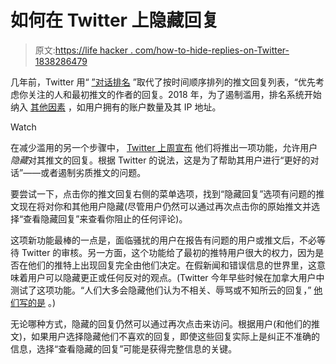 # 如何在 Twitter 上隐藏回复

> 原文:[https://life hacker . com/how-to-hide-replies-on-Twitter-1838286479](https://lifehacker.com/how-to-hide-replies-on-twitter-1838286479)

几年前，Twitter 用“ [”对话排名](https://www.theverge.com/2016/11/29/13779330/twitter-ranked-replies-conversation-counts-mobile) ”取代了按时间顺序排列的推文回复列表，“优先考虑你关注的人和最初推文的作者的回复。2018 年，为了遏制滥用，排名系统开始纳入 [其他因素](https://www.theverge.com/2018/5/15/17352962/twitter-abuse-changes-ranking-tweets-conversations-search) ，如用户拥有的账户数量及其 IP 地址。

Watch

在减少滥用的另一个步骤中， [Twitter 上周宣布](https://blog.twitter.com/en_us/topics/product/2019/controlexpansion.html) 他们将推出一项功能，允许用户*隐藏*对其推文的回复。根据 Twitter 的说法，这是为了帮助其用户进行“更好的对话”——或者遏制劣质推文的问题。

要尝试一下，点击你的推文回复右侧的菜单选项，找到“隐藏回复”选项有问题的推文现在将对你和其他用户隐藏(尽管用户仍然可以通过再次点击你的原始推文并选择“查看隐藏回复”来查看你阻止的任何评论)。

这项新功能最棒的一点是，面临骚扰的用户在报告有问题的用户或推文后，不必等待 Twitter 的审核。另一方面，这个功能给了最初的推特用户很大的权力，因为是否在他们的推特上出现回复完全由他们决定。在假新闻和错误信息的世界里，这意味着用户可以隐藏更正或任何反对的观点。(Twitter 今年早些时候在加拿大用户中测试了这项功能。“人们大多会隐藏他们认为不相关、辱骂或不知所云的回复，” [他们写的是](https://blog.twitter.com/en_us/topics/product/2019/controlexpansion.html) 。)

无论哪种方式，隐藏的回复仍然可以通过再次点击来访问。根据用户(和他们的推文)，如果用户选择隐藏他们不喜欢的回复，即使这些回复实际上是纠正不准确的信息，选择“查看隐藏的回复”可能是获得完整信息的关键。